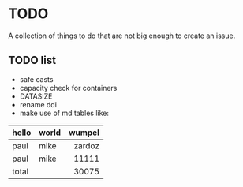 # TODO

A collection of things to do that are not big enough to create an issue.

## TODO list

-   safe casts
-   capacity check for containers
-   DATASIZE
-   rename ddi
- make use of md tables like:

|hello|world|wumpel| 
|:--|:--|--:|
|paul|mike|zardoz|
|paul|mike|11111|
|total||30075|
